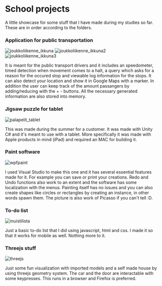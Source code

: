 # School projects
A little showcase for some stuff that I have made during my studies so far. These are in order according to the folders.
<h3>Application for public transportation</h3>

![joukkoliikenne_ikkuna](https://user-images.githubusercontent.com/41001254/55141399-06c8ea80-5143-11e9-83b3-7690335e95ac.PNG)
![joukkoliikenne_ikkuna2](https://user-images.githubusercontent.com/41001254/55141503-32e46b80-5143-11e9-9200-f682805c71cd.PNG)
![joukkoliikenne_ikkuna3](https://user-images.githubusercontent.com/41001254/55141653-8f478b00-5143-11e9-9783-80a72f6b1e4b.PNG)

It is meant for the public transport drivers and it includes an speedometer, timed detection when movement comes to a halt, a query which asks for a reason for the occured stop
and viewable log information for the stops. It can also detect your location and show it in Google Maps with a marker. In addition the user can keep track of the amount passangers by adding/reducing with the + - buttons. All the necessary generated information are also stored into memory. 

<h3>Jigsaw puzzle for tablet</h3>

![palapelit_tablet](https://user-images.githubusercontent.com/41001254/55139801-4c83b400-513f-11e9-9924-bac29a612d55.jpg)

This was made during the summer for a customer. It was made with Unity C# and it's meant to use with a tablet. More specifically it was made with Apple products in mind (iPad) and required an MAC for building it. 

<h3>Paint software</h3>

![wpfpaint](https://user-images.githubusercontent.com/41001254/55143144-cd927980-5146-11e9-952b-5e10bd8b9277.PNG)

I used Visual Studio to make this one and it has several essential features made for it. For example you can save or print your creations. Redo and Undo functions also work to an extent and the software has some localization with the menus. Painting itself has no issues and you can also create shapes like circles or rectangles by creating an instance, in other words spawn them. The picture is also work of Picasso if you can't tell :D.

<h3>To-do list</h3>

![muistilista](https://user-images.githubusercontent.com/41001254/55139142-b7cc8680-513d-11e9-82a5-26e1a89f20e8.PNG)

Just a basic to-do list that I did using javascript, html and css. I made it so that it works for mobile as well. Nothing more to it.

<h3>Threejs stuff</h3>

![threejs](https://user-images.githubusercontent.com/41001254/55139440-74bee300-513e-11e9-877b-c7f604104fdd.PNG)

Just some fun visualization with imported models and a self made house by using threejs geometry system. The car and the door are interactable with some keypresses. This runs in a browser and Firefox is preferred.
